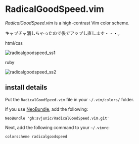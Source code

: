 # RadicalGoodSpeed.vim

*RadicalGoodSpeed.vim* is a high-contrast Vim color scheme.

キャプチャ消しちゃったので後でアップし直します・・・。

html/css

![radicalgoodspeed_ss1](http://sv.junic.jp/img/github/screenshot.png)

ruby

![radicalgoodspeed_ss2](http://sv.junic.jp/img/github/screenshot2.png)

## install details

Put the `RadicalGoodSpeed.vim` file in your `~/.vim/colors/` folder.

If you use [NeoBundle](https://github.com/Shougo/neobundle.vim), add the following:

```vim
NeoBundle 'gh:svjunic/RadicalGoodSpeed.vim.git'
```

Next, add the following command to your `~/.vimrc`:

```vim
colorscheme radicalgoodspeed
```

